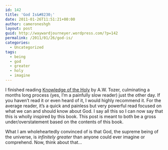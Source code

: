 ```yaml
---
id: 142
title: 'God Is&#8230;'
date: 2011-01-26T11:51:21+00:00
author: cameroneshgh
layout: post
guid: http://waywardjourneyer.wordpress.com/?p=142
permalink: /2011/01/26/god-is/
categories:
  - Uncategorized
tags:
  - being
  - god
  - greater
  - holy
  - imagine
---
```

I finished reading <u>Knowledge of the Holy</u> by A.W. Tozer, culminating a months long process (yes, I&#8217;m a painfully slow reader) just the other day. If you haven&#8217;t read it or even heard of it, I would highly recommend it. For the average reader, it&#8217;s a quick and painless but very powerful read focused on what we can and should know about God. I say all this so I can now say that this is wholly inspired by this book. This post is meant to both be a gross under/overstatement based on the contents of this book.

What I am wholeheartedly convinced of is that God, the supreme being of the universe, is _infinitely greater_ than anyone could ever imagine or comprehend. Now, think about that&#8230;